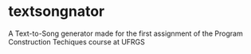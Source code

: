 # textsongnator
A Text-to-Song generator made for the first assignment of the Program Construction Techiques course at UFRGS
